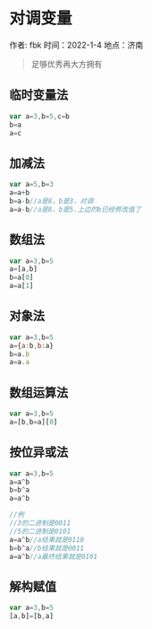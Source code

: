 # 对调变量

作者: fbk
时间：2022-1-4
地点：济南
>足够优秀再大方拥有
## 临时变量法
```js
var a=3,b=5,c=b
b=a
a=c
```
## 加减法
```js
var a=5,b=3
a=a+b
b=a-b//a是8，b是3，对调
a=a-b//a是8，b是5.上边的b已经修改值了
```
## 数组法
```js
var a=3,b=5
a=[a,b]
b=a[0]
a=a[1]
```
## 对象法
```js
var a=3,b=5
a={a:b,b:a}
b=a.b
a=a.a
```
## 数组运算法
```js
var a=3,b=5
a=[b,b=a][0]
```
## 按位异或法
```js
var a=3,b=5
a=a^b
b=b^a
a=a^b

```
```js
//例
//3的二进制是0011
//5的二进制是0101
a=a^b//a结果就是0110
b=b^a//b结果就是0011
a=a^b//a最终结果就是0101
```
## 解构赋值
```js
var a=3,b=5
[a,b]=[b,a]
```
